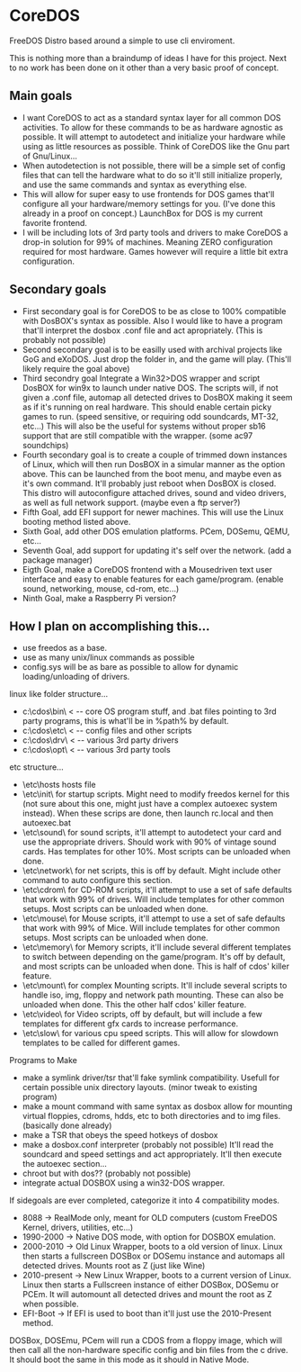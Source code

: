 # CoreDOS
FreeDOS Distro based around a simple to use cli enviroment.

This is nothing more than a braindump of ideas I have for this project. Next to no work has been done on it other than a very basic proof of concept.

## Main goals
- I want CoreDOS to act as a standard syntax layer for all common DOS activities. To allow for these commands to be as hardware agnostic as possible. It will attempt to autodetect and initialize your hardware while using as little resources as possible. Think of CoreDOS like the Gnu part of Gnu/Linux...
- When autodetection is not possible, there will be a simple set of config files that can tell the hardware what to do so it'll still initialize properly, and use the same commands and syntax as everything else.
- This will allow for super easy to use frontends for DOS games that'll configure all your hardware/memory settings for you. (I've done this already in a proof on concept.) LaunchBox for DOS is my current favorite frontend.
- I will be including lots of 3rd party tools and drivers to make CoreDOS a drop-in solution for 99% of machines. Meaning ZERO configuration required for most hardware. Games however will require a little bit extra configuration.

## Secondary goals
- First secondary goal is for CoreDOS to be as close to 100% compatible with DosBOX's syntax as possible. Also I would like to have a program that'll interpret the dosbox .conf file and act apropriately. (This is probably not possible)
- Second secondary goal is to be easilly used with archival projects like GoG and eXoDOS. Just drop the folder in, and the game will play. (This'll likely require the goal above)
- Third secondry goal Integrate a Win32>DOS wrapper and script DosBOX for win9x to launch under native DOS. The scripts will, if not given a .conf file, automap all detected drives to DosBOX making it seem as if it's running on real hardware. This should enable certain picky games to run. (speed sensitive, or requiring odd soundcards, MT-32, etc...) This will also be the useful for systems without proper sb16 support that are still compatible with the wrapper. (some ac97 soundchips)
- Fourth secondary goal is to create a couple of trimmed down instances of Linux, which will then run DosBOX in a simular manner as the option above. This can be launched from the boot menu, and maybe even as it's own command. It'll probably just reboot when DosBOX is closed. This distro will autoconfigure attached drives, sound and video drivers, as well as full network support. (maybe even a ftp server?)
- Fifth Goal, add EFI support for newer machines. This will use the Linux booting method listed above.
- Sixth Goal, add other DOS emulation platforms. PCem, DOSemu, QEMU, etc...
- Seventh Goal, add support for updating it's self over the network. (add a package manager)
- Eigth Goal, make a CoreDOS frontend with a Mousedriven text user interface and easy to enable features for each game/program. (enable sound, networking, mouse, cd-rom, etc...)
- Ninth Goal, make a Raspberry Pi version?

## How I plan on accomplishing this...
- use freedos as a base.
- use as many unix/linux commands as possible
- config.sys will be as bare as possible to allow for dynamic loading/unloading of drivers.

linux like folder structure...
- c:\cdos\bin\ < -- core OS program stuff, and .bat files pointing to 3rd party programs, this is what'll be in %path% by default.
- c:\cdos\etc\ < -- config files and other scripts
- c:\cdos\drv\ < -- various 3rd party drivers
- c:\cdos\opt\ < -- various 3rd party tools

etc structure...
- \etc\hosts hosts file
- \etc\init\ for startup scripts. Might need to modify freedos kernel for this (not sure about this one, might just have a complex autoexec system instead). When these scrips are done, then launch rc.local and then autoexec.bat
- \etc\sound\ for sound scripts, it'll attempt to autodetect your card and use the appropriate drivers. Should work with 90% of vintage sound cards. Has templates for other 10%. Most scripts can be unloaded when done.
- \etc\network\ for net scripts, this is off by default. Might include other command to auto configure this section.
- \etc\cdrom\ for CD-ROM scripts, it'll attempt to use a set of safe defaults that work with 99% of drives. Will include templates for other common setups. Most scripts can be unloaded when done.
- \etc\mouse\ for Mouse scripts, it'll attempt to use a set of safe defaults that work with 99% of Mice. Will include templates for other common setups. Most scripts can be unloaded when done.
- \etc\memory\ for Memory scripts, it'll include several different templates to switch between depending on the game/program. It's off by default, and most scripts can be unloaded when done. This is half of cdos' killer feature.
- \etc\mount\ for complex Mounting scripts. It'll include several scripts to handle iso, img, floppy and network path mounting. These can also be unloaded when done. This the other half cdos' killer feature.
- \etc\video\ for Video scripts, off by default, but will include a few templates for different gfx cards to increase performance.
- \etc\slow\ for various cpu speed scripts. This will allow for slowdown templates to be called for different games.

Programs to Make
- make a symlink driver/tsr that'll fake symlink compatibility. Usefull for certain possible unix directory layouts. (minor tweak to existing program)
- make a mount command with same syntax as dosbox allow for mounting virtual floppies, cdroms, hdds, etc to both directories and to img files. (basically done already)
- make a TSR that obeys the speed hotkeys of dosbox
- make a dosbox.conf interpreter (probably not possible) It'll read the soundcard and speed settings and act appropriately. It'll then execute the autoexec section...
- chroot but with dos?? (probably not possible)
- integrate actual DOSBOX using a win32-DOS wrapper.

If sidegoals are ever completed, categorize it into 4 compatibility modes.
- 8088 -> RealMode only, meant for OLD computers (custom FreeDOS Kernel, drivers, utilities, etc...)
- 1990-2000 -> Native DOS mode, with option for DOSBOX emulation.
- 2000-2010 -> Old Linux Wrapper, boots to a old version of linux. Linux then starts a fullscreen DOSBox or DOSemu instance and automaps all detected drives. Mounts root as Z (just like Wine)
- 2010-present -> New Linux Wrapper, boots to a current version of Linux. Linux then starts a Fullscreen instance of either DOSBox, DOSemu or PCEm. It will automount all detected drives and mount the root as Z when possible.
- EFI-Boot -> If EFI is used to boot than it'll just use the 2010-Present method.

DOSBox, DOSEmu, PCem will run a CDOS from a floppy image, which will then call all the non-hardware specific config and bin files from the c drive. It should boot the same in this mode as it should in Native Mode.
